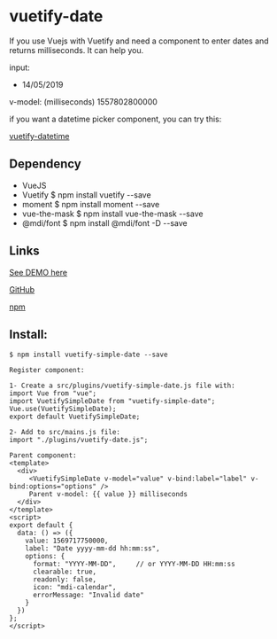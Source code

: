 # vuetify-date

If you use Vuejs with Vuetify and need a component to enter dates and returns milliseconds. It can help you.


input:
- 14/05/2019

v-model: (milliseconds)
1557802800000

if you want a datetime picker component, you can try this:
<p><a href="https://github.com/juareznasato/vuetify-datetime.git" target="_blank">vuetify-datetime</a></p>

## Dependency
- VueJS
- Vuetify       $ npm install vuetify --save
- moment        $ npm install moment --save 
- vue-the-mask  $ npm install vue-the-mask --save
- @mdi/font     $ npm install @mdi/font -D --save

## Links
<p><a href="https://k6kzp.csb.app/">See DEMO here</a></p>
<p><a href="https://github.com/juareznasato/vuetify-simple-date" target="_blank">GitHub</a></p>
<p><a href="https://www.npmjs.com/package/vuetify-simple-date" target="_blank">npm</a></p>

## Install:
```
$ npm install vuetify-simple-date --save

Register component:

1- Create a src/plugins/vuetify-simple-date.js file with:
import Vue from "vue";
import VuetifySimpleDate from "vuetify-simple-date";
Vue.use(VuetifySimpleDate);
export default VuetifySimpleDate;

2- Add to src/mains.js file:
import "./plugins/vuetify-date.js";

Parent component:
<template>
  <div>
     <VuetifySimpleDate v-model="value" v-bind:label="label" v-bind:options="options" />
     Parent v-model: {{ value }} milliseconds
  </div>
</template>
<script>
export default {
  data: () => ({
    value: 1569717750000,
    label: "Date yyyy-mm-dd hh:mm:ss",
    options: {
      format: "YYYY-MM-DD",     // or YYYY-MM-DD HH:mm:ss
      clearable: true,
      readonly: false,
      icon: "mdi-calendar",
      errorMessage: "Invalid date"
    }
  })
};
</script>

